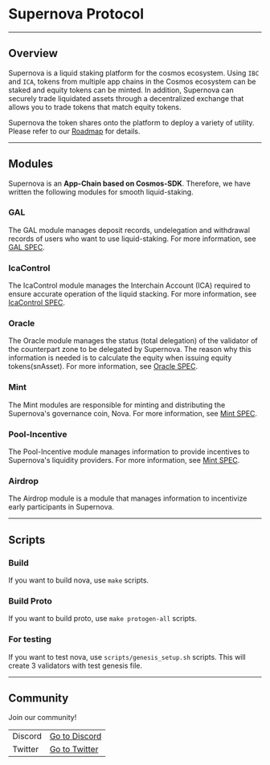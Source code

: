 # Supernova Protocol

---

## Overview

Supernova is a liquid staking platform for the cosmos ecosystem. 
Using `IBC` and `ICA`, tokens from multiple app chains in the Cosmos ecosystem can be staked and equity tokens can be minted.
In addition, Supernova can securely trade liquidated assets through a decentralized exchange that allows you to trade tokens that match equity tokens.

Supernova the token shares onto the platform to deploy a variety of utility.
Please refer to our [Roadmap](https://medium.com/supernovazone/product-roadmap-2ac43cef5343) for details.

---

## Modules

Supernova is an **App-Chain based on Cosmos-SDK**.
Therefore, we have written the following modules for smooth liquid-staking.

### GAL

The GAL module manages deposit records, undelegation and withdrawal records of users who want to use liquid-staking.
For more information, see [GAL SPEC](x/gal/README.md).

### IcaControl

The IcaControl module manages the Interchain Account (ICA) required to ensure accurate operation of the liquid stacking.
For more information, see [IcaControl SPEC](x/ibcstaking/README.md).

### Oracle

The Oracle module manages the status (total delegation) of the validator of the counterpart zone to be delegated by Supernova.
The reason why this information is needed is to calculate the equity when issuing equity tokens(snAsset).
For more information, see [Oracle SPEC](x/oracle/README.md).

### Mint

The Mint modules are responsible for minting and distributing the Supernova's governance coin, Nova.
For more information, see [Mint SPEC](x/mint/README.md).

### Pool-Incentive

The Pool-Incentive module manages information to provide incentives to Supernova's liquidity providers.
For more information, see [Mint SPEC](x/mint/README.md).

### Airdrop

The Airdrop module is a module that manages information to incentivize early participants in Supernova.

---

## Scripts

### Build
If you want to build nova, use `make` scripts.

### Build Proto
If you want to build proto, use `make protogen-all` scripts.

### For testing
If you want to test nova, use `scripts/genesis_setup.sh` scripts.
This will create 3 validators with test genesis file.

---

## Community

Join our community!

|         |                                                        |
|---------|--------------------------------------------------------|
| Discord | [Go to Discord](https://discord.com/invite/2gj8fScWqD) |
| Twitter | [Go to Twitter](https://twitter.com/Supernovazone)     |
